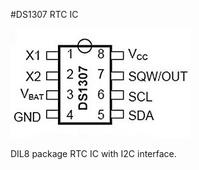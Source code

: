 #DS1307 RTC IC

![alt text](https://github.com/triton-dev/arduino/blob/master/Eagle_lbr/ds1307/ds1307.jpg "DS1307")

DIL8 package RTC IC with I2C interface.

